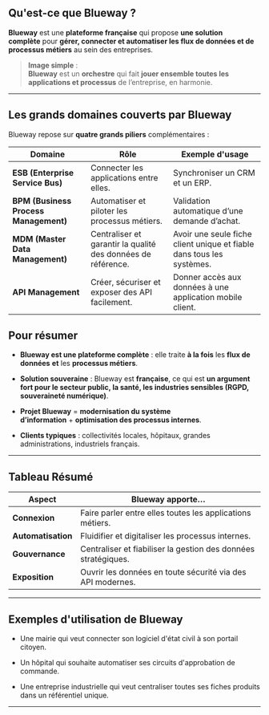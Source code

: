 ## Qu'est-ce que Blueway ?

**Blueway** est une **plateforme française** qui propose **une solution complète** pour **gérer, connecter et automatiser les flux de données et de processus métiers** au sein des entreprises.

> **Image simple** :  
> **Blueway** est un **orchestre** qui fait **jouer ensemble toutes les applications et processus** de l’entreprise, en harmonie.

---

## Les grands domaines couverts par Blueway

Blueway repose sur **quatre grands piliers** complémentaires :

|Domaine|Rôle|Exemple d'usage|
|---|---|---|
|**ESB (Enterprise Service Bus)**|Connecter les applications entre elles.|Synchroniser un CRM et un ERP.|
|**BPM (Business Process Management)**|Automatiser et piloter les processus métiers.|Validation automatique d’une demande d’achat.|
|**MDM (Master Data Management)**|Centraliser et garantir la qualité des données de référence.|Avoir une seule fiche client unique et fiable dans tous les systèmes.|
|**API Management**|Créer, sécuriser et exposer des API facilement.|Donner accès aux données à une application mobile client.|
## Pour résumer 

- **Blueway est une plateforme complète** : elle traite **à la fois** les **flux de données** **et** les **processus métiers**.
    
- **Solution souveraine** : Blueway est **française**, ce qui est **un argument fort pour le secteur public, la santé, les industries sensibles (RGPD, souveraineté numérique)**.
    
- **Projet Blueway** = **modernisation du système d’information** + **optimisation des processus internes**.
    
- **Clients typiques** : collectivités locales, hôpitaux, grandes administrations, industriels français.
    

---

## Tableau Résumé

|Aspect|Blueway apporte…|
|---|---|
|**Connexion**|Faire parler entre elles toutes les applications métiers.|
|**Automatisation**|Fluidifier et digitaliser les processus internes.|
|**Gouvernance**|Centraliser et fiabiliser la gestion des données stratégiques.|
|**Exposition**|Ouvrir les données en toute sécurité via des API modernes.|

---

## Exemples d'utilisation de Blueway

- Une mairie qui veut connecter son logiciel d'état civil à son portail citoyen.
    
- Un hôpital qui souhaite automatiser ses circuits d'approbation de commande.
    
- Une entreprise industrielle qui veut centraliser toutes ses fiches produits dans un référentiel unique.
    

---
